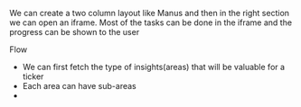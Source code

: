 We can create a two column layout like Manus and then in the right section we can open an iframe. Most of the tasks can be done in the iframe and the progress can be shown to the user

Flow
- We can first fetch the type of insights(areas) that will be valuable for a ticker
- Each area can have sub-areas
- 
